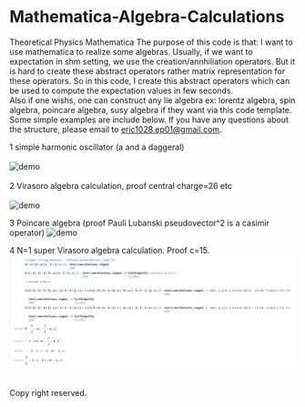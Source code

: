 # Mathematica-Algebra-Calculations
Theoretical Physics Mathematica 
The purpose of this code is that: I want to use mathematica to realize some algebras. Usually, if we want to expectation in shm setting, we use
the creation/annhiliation operators. But it is hard to create these abstract operators rather matrix representation for these operators.
So in this code, I create this abstract operators which can be used to compute the expectation values in few seconds. 
<br> 
Also if one wishs, one can construct any lie algebra ex: lorentz algebra, spin algebra, poincare algebra, susy algebra if they want via  this code template. Some simple examples are include below. If you have any questions about the structure, please email to eric1028.ep01@gmail.com.
<br>

1 simple harmonic oscillator (a and a daggeral) <br>  <br>
![demo](https://github.com/ericntunctu/Theoretical-Physics-Mathematica/blob/master/sho.png)<br>  <br>
2 Virasoro algebra calculation, proof central charge=26 etc <br>  <br>
![demo](https://github.com/ericntunctu/Theoretical-Physics-Mathematica/blob/master/vir.png)

3 Poincare algebra (proof Pauli Lubanski pseudovector^2 is a casimir operator)
![demo](https://github.com/ericntunctu/Mathematica-Algebra-Calculations/blob/master/poincare.png)

4  N=1 super Virasoro algebra calculation. Proof c=15.
![demo](https://github.com/ericntunctu/Mathematica-Algebra-Calculations/blob/master/n%3D1%20susy.png)

<br>
Copy right reserved.
